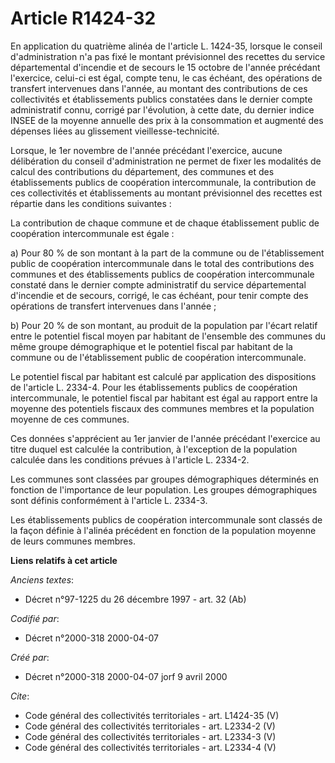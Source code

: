# Article R1424-32

En application du quatrième alinéa de l'article L. 1424-35, lorsque le conseil d'administration n'a pas fixé le montant
prévisionnel des recettes du service départemental d'incendie et de secours le 15 octobre de l'année précédant l'exercice,
celui-ci est égal, compte tenu, le cas échéant, des opérations de transfert intervenues dans l'année, au montant des
contributions de ces collectivités et établissements publics constatées dans le dernier compte administratif connu, corrigé
par l'évolution, à cette date, du dernier indice INSEE de la moyenne annuelle des prix à la consommation et augmenté des
dépenses liées au glissement vieillesse-technicité. 

Lorsque, le 1er novembre de l'année précédant l'exercice, aucune délibération du conseil d'administration ne permet de fixer
les modalités de calcul des contributions du département, des communes et des établissements publics de coopération
intercommunale, la contribution de ces collectivités et établissements au montant prévisionnel des recettes est répartie dans
les conditions suivantes : 

La contribution de chaque commune et de chaque établissement public de coopération intercommunale est égale : 

a) Pour 80 % de son montant à la part de la commune ou de l'établissement public de coopération intercommunale dans le total
des contributions des communes et des établissements publics de coopération intercommunale constaté dans le dernier compte
administratif du service départemental d'incendie et de secours, corrigé, le cas échéant, pour tenir compte des opérations de
transfert intervenues dans l'année ; 

b) Pour 20 % de son montant, au produit de la population par l'écart relatif entre le potentiel fiscal moyen par habitant de
l'ensemble des communes du même groupe démographique et le potentiel fiscal par habitant de la commune ou de l'établissement
public de coopération intercommunale. 

Le potentiel fiscal par habitant est calculé par application des dispositions de l'article L. 2334-4. Pour les établissements
publics de coopération intercommunale, le potentiel fiscal par habitant est égal au rapport entre la moyenne des potentiels
fiscaux des communes membres et la population moyenne de ces communes. 

Ces données s'apprécient au 1er janvier de l'année précédant l'exercice au titre duquel est calculée la contribution, à
l'exception de la population calculée dans les conditions prévues à l'article L. 2334-2. 

Les communes sont classées par groupes démographiques déterminés en fonction de l'importance de leur population. Les groupes
démographiques sont définis conformément à l'article L. 2334-3.

Les établissements publics de coopération intercommunale sont classés de la façon définie à l'alinéa précédent en fonction de
la population moyenne de leurs communes membres.

**Liens relatifs à cet article**

_Anciens textes_:

  - Décret n°97-1225 du 26 décembre 1997 - art. 32 (Ab)

_Codifié par_:

  - Décret n°2000-318 2000-04-07

_Créé par_:

  - Décret n°2000-318 2000-04-07 jorf 9 avril 2000

_Cite_:

  - Code général des collectivités territoriales - art. L1424-35 (V)
  - Code général des collectivités territoriales - art. L2334-2 (V)
  - Code général des collectivités territoriales - art. L2334-3 (V)
  - Code général des collectivités territoriales - art. L2334-4 (V)
